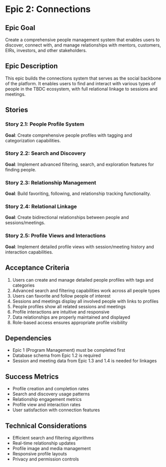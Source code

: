 # Epic 2: Connections

## Epic Goal
Create a comprehensive people management system that enables users to discover, connect with, and manage relationships with mentors, customers, EIRs, investors, and other stakeholders.

## Epic Description
This epic builds the connections system that serves as the social backbone of the platform. It enables users to find and interact with various types of people in the TBDC ecosystem, with full relational linkage to sessions and meetings.

## Stories

### Story 2.1: People Profile System
**Goal**: Create comprehensive people profiles with tagging and categorization capabilities.

### Story 2.2: Search and Discovery
**Goal**: Implement advanced filtering, search, and exploration features for finding people.

### Story 2.3: Relationship Management
**Goal**: Build favoriting, following, and relationship tracking functionality.

### Story 2.4: Relational Linkage
**Goal**: Create bidirectional relationships between people and sessions/meetings.

### Story 2.5: Profile Views and Interactions
**Goal**: Implement detailed profile views with session/meeting history and interaction capabilities.

## Acceptance Criteria
1. Users can create and manage detailed people profiles with tags and categories
2. Advanced search and filtering capabilities work across all people types
3. Users can favorite and follow people of interest
4. Sessions and meetings display all involved people with links to profiles
5. People profiles show all related sessions and meetings
6. Profile interactions are intuitive and responsive
7. Data relationships are properly maintained and displayed
8. Role-based access ensures appropriate profile visibility

## Dependencies
- Epic 1 (Program Management) must be completed first
- Database schema from Epic 1.2 is required
- Session and meeting data from Epic 1.3 and 1.4 is needed for linkages

## Success Metrics
- Profile creation and completion rates
- Search and discovery usage patterns
- Relationship engagement metrics
- Profile view and interaction rates
- User satisfaction with connection features

## Technical Considerations
- Efficient search and filtering algorithms
- Real-time relationship updates
- Profile image and media management
- Responsive profile layouts
- Privacy and permission controls 